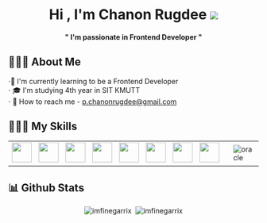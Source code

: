 <h1 align="center">Hi , I'm Chanon Rugdee <img src="https://media.giphy.com/media/hvRJCLFzcasrR4ia7z/giphy.gif" width="35"></h1>
<h4 align="center">" I'm passionate in Frontend Developer "</h3>

## 💁🏻‍♂️ About Me
⋅🌱 I'm currently learning to be a Frontend Developer
<br>
⋅ 🎓 I'm studying 4th year in SIT KMUTT
<br>
⋅ 📮 How to reach me - p.chanonrugdee@gmail.com


## 🧑🏻‍💻 My Skills
<table align="center">
  <tr>
    <td><img src="https://www.svgrepo.com/show/373669/html.svg" height="40" width="40" /></td>
    <td><img src="https://www.svgrepo.com/show/373535/css.svg" height="40" width="40" /></td>
    <td><img src="https://www.svgrepo.com/show/355081/js.svg" height="40" width="40" /></td>
    <td><img src="https://www.svgrepo.com/show/303494/vue-9-logo.svg" height="40" width="40" /></td>
    <td><img src="https://www.svgrepo.com/show/373940/nuxt.svg" height="40" width="40" /></td>
    <td><img src="https://www.svgrepo.com/show/374118/tailwind.svg" height="40" width="40" /></td>
    <td><img src="https://www.svgrepo.com/show/373872/nestjs.svg" height="40" width="40" /></td>
    <td><img src="https://www.svgrepo.com/show/354202/postman-icon.svg" height="40" width="40" /></td>
    <td><img src="https://raw.githubusercontent.com/devicons/devicon/master/icons/mysql/mysql-original-wordmark.svg" alt="mysql" width="40" height="40"/></td>
    <td><img src="https://www.svgrepo.com/show/439231/mongodb.svg" alt="oracle" width="40" height="40"/></td>
    <td><img src="https://www.svgrepo.com/show/353733/figma.svg" height="40" width="40" /></td>
  </tr>
</table>

## 📊 Github Stats
<p align="center"><img  src="https://github-readme-stats.vercel.app/api/top-langs?username=imfinegarrix&show_icons=true&locale=en&layout=compact&theme=github_dark" alt="imfinegarrix" />
&nbsp;<img  src="https://github-readme-stats.vercel.app/api?username=imfinegarrix&show_icons=true&locale=en&theme=github_dark" alt="imfinegarrix" /></p>
